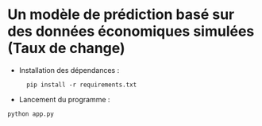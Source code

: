 # Un modèle de prédiction basé sur des données économiques simulées (Taux de change) 

* Installation des dépendances :
  ```
    pip install -r requirements.txt
  ```

* Lancement du programme :
```
python app.py
```
